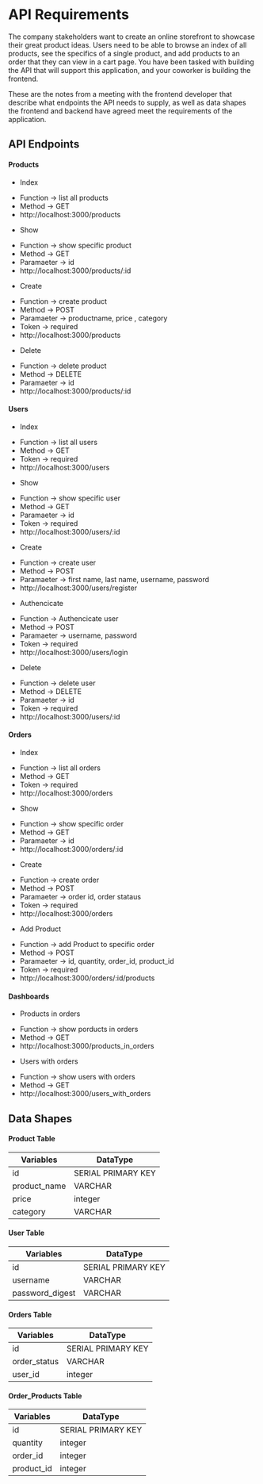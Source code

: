 # API Requirements

The company stakeholders want to create an online storefront to showcase their great product ideas. Users need to be able to browse an index of all products, see the specifics of a single product, and add products to an order that they can view in a cart page. You have been tasked with building the API that will support this application, and your coworker is building the frontend.

These are the notes from a meeting with the frontend developer that describe what endpoints the API needs to supply, as well as data shapes the frontend and backend have agreed meet the requirements of the application.

## API Endpoints

#### Products

- Index

* Function -> list all products
* Method -> GET
* http://localhost:3000/products

- Show

* Function -> show specific product
* Method -> GET
* Paramaeter -> id
* http://localhost:3000/products/:id

- Create

* Function -> create product
* Method -> POST
* Paramaeter -> productname, price , category
* Token -> required
* http://localhost:3000/products

- Delete

* Function -> delete product
* Method -> DELETE
* Paramaeter -> id
* http://localhost:3000/products/:id

#### Users

- Index

* Function -> list all users
* Method -> GET
* Token -> required
* http://localhost:3000/users

- Show

* Function -> show specific user
* Method -> GET
* Paramaeter -> id
* Token -> required
* http://localhost:3000/users/:id

- Create

* Function -> create user
* Method -> POST
* Paramaeter -> first name, last name, username, password
* http://localhost:3000/users/register

- Authencicate

* Function -> Authencicate user
* Method -> POST
* Paramaeter -> username, password
* Token -> required
* http://localhost:3000/users/login

- Delete

* Function -> delete user
* Method -> DELETE
* Paramaeter -> id
* Token -> required
* http://localhost:3000/users/:id

#### Orders

- Index

* Function -> list all orders
* Method -> GET
* Token -> required
* http://localhost:3000/orders

- Show

* Function -> show specific order
* Method -> GET
* Paramaeter -> id
* http://localhost:3000/orders/:id

- Create

* Function -> create order
* Method -> POST
* Paramaeter -> order id, order stataus
* Token -> required
* http://localhost:3000/orders

- Add Product

* Function -> add Product to specific order
* Method -> POST
* Paramaeter -> id, quantity, order_id, product_id
* Token -> required
* http://localhost:3000/orders/:id/products

#### Dashboards

- Products in orders

* Function -> show porducts in orders
* Method -> GET
* http://localhost:3000/products_in_orders

- Users with orders

* Function -> show users with orders
* Method -> GET
* http://localhost:3000/users_with_orders

## Data Shapes

#### Product Table

| Variables    | DataType           |
| ------------ | ------------------ |
| id           | SERIAL PRIMARY KEY |
| product_name | VARCHAR            |
| price        | integer            |
| category     | VARCHAR            |

#### User Table

| Variables       | DataType           |
| --------------- | ------------------ |
| id              | SERIAL PRIMARY KEY |
| username        | VARCHAR            |
| password_digest | VARCHAR            |

#### Orders Table

| Variables    | DataType           |
| ------------ | ------------------ |
| id           | SERIAL PRIMARY KEY |
| order_status | VARCHAR            |
| user_id      | integer            |

#### Order_Products Table

| Variables  | DataType           |
| ---------- | ------------------ |
| id         | SERIAL PRIMARY KEY |
| quantity   | integer            |
| order_id   | integer            |
| product_id | integer            |
